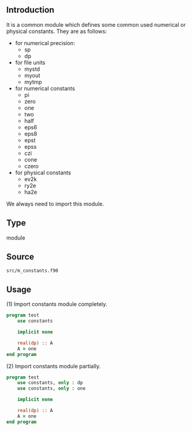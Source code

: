 ## Introduction

It is a common module which defines some common used numerical or physical constants. They are as follows:

* for numerical precision:
    * sp
    * dp
* for file units
    * mystd
    * myout
    * mytmp
* for numerical constants
    * pi
    * zero
    * one
    * two
    * half
    * eps6
    * eps8
    * epst
    * epss
    * czi
    * cone
    * czero
* for physical constants
    * ev2k
    * ry2e
    * ha2e 

 We always need to import this module.

## Type

module

## Source

`src/m_constants.f90`

## Usage

(1) Import constants module completely.

```fortran
program test
    use constants

    implicit none

    real(dp) :: A
    A = one
end program
```

(2) Import constants module partially.

```fortran
program test
    use constants, only : dp
    use constants, only : one

    implicit none

    real(dp) :: A
    A = one
end program
```
